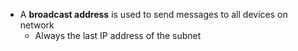 - A **broadcast address** is used to send messages to all devices on network
	- Always the last IP address of the subnet